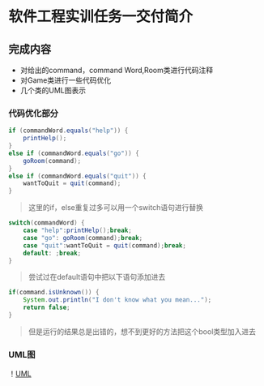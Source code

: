 # **软件工程实训任务一交付简介**

## **完成内容**

* 对给出的command，command Word,Room类进行代码注释
* 对Game类进行一些代码优化
* 几个类的UML图表示

### 代码优化部分

```java
if (commandWord.equals("help")) {
    printHelp();
}
else if (commandWord.equals("go")) {
    goRoom(command);
}
else if (commandWord.equals("quit")) {
    wantToQuit = quit(command);
}
```

> 这里的if，else重复过多可以用一个switch语句进行替换

```java
switch(commandWord) {
    case "help":printHelp();break;
    case "go": goRoom(command);break;
    case "quit":wantToQuit = quit(command);break;
    default: ;break;
}
```

> 尝试过在default语句中把以下语句添加进去

```java
if(command.isUnknown()) {
    System.out.println("I don't know what you mean...");
    return false;
}
```

> 但是运行的结果总是出错的，想不到更好的方法把这个bool类型加入进去

### UML图



！[UML](src/cn/edu/whut/sept/zuul/UML.png)

